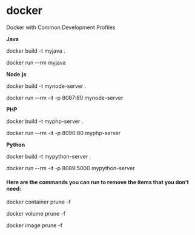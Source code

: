 # docker
Docker with Common Development Profiles

**Java**

docker build -t myjava .

docker run --rm myjava

**Node.js**

docker build -t mynode-server .

docker run --rm -it -p 8087:80 mynode-server

**PHP**

docker build -t myphp-server .

docker run --rm -it -p 8090:80 myphp-server

**Python**

docker build -t mypython-server .

docker run --rm -it -p 8089:5000 mypython-server


#### Here are the commands you can run to remove the items that you don’t need:
docker container prune -f

docker volume prune -f

docker image prune -f

